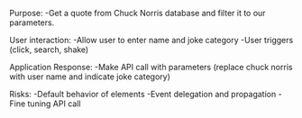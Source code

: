 Purpose: 
	-Get a quote from Chuck Norris database and filter it to our parameters.


User interaction:
	-Allow user to enter name and joke category
	-User triggers (click, search, shake) 


Application Response:
	-Make API call with parameters (replace chuck norris with user name and indicate joke category) 


Risks:
	-Default behavior of elements
	-Event delegation and propagation
	-Fine tuning API call